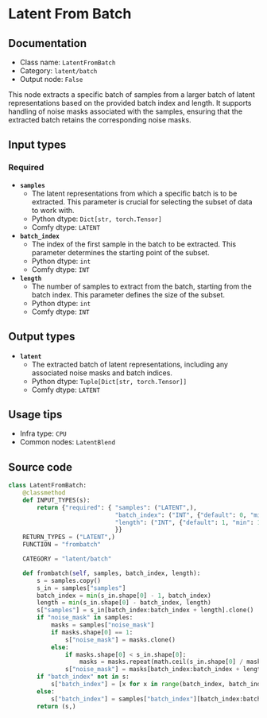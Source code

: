 # Latent From Batch
## Documentation
- Class name: `LatentFromBatch`
- Category: `latent/batch`
- Output node: `False`

This node extracts a specific batch of samples from a larger batch of latent representations based on the provided batch index and length. It supports handling of noise masks associated with the samples, ensuring that the extracted batch retains the corresponding noise masks.
## Input types
### Required
- **`samples`**
    - The latent representations from which a specific batch is to be extracted. This parameter is crucial for selecting the subset of data to work with.
    - Python dtype: `Dict[str, torch.Tensor]`
    - Comfy dtype: `LATENT`
- **`batch_index`**
    - The index of the first sample in the batch to be extracted. This parameter determines the starting point of the subset.
    - Python dtype: `int`
    - Comfy dtype: `INT`
- **`length`**
    - The number of samples to extract from the batch, starting from the batch index. This parameter defines the size of the subset.
    - Python dtype: `int`
    - Comfy dtype: `INT`
## Output types
- **`latent`**
    - The extracted batch of latent representations, including any associated noise masks and batch indices.
    - Python dtype: `Tuple[Dict[str, torch.Tensor]]`
    - Comfy dtype: `LATENT`
## Usage tips
- Infra type: `CPU`
- Common nodes: `LatentBlend`


## Source code
```python
class LatentFromBatch:
    @classmethod
    def INPUT_TYPES(s):
        return {"required": { "samples": ("LATENT",),
                              "batch_index": ("INT", {"default": 0, "min": 0, "max": 63}),
                              "length": ("INT", {"default": 1, "min": 1, "max": 64}),
                              }}
    RETURN_TYPES = ("LATENT",)
    FUNCTION = "frombatch"

    CATEGORY = "latent/batch"

    def frombatch(self, samples, batch_index, length):
        s = samples.copy()
        s_in = samples["samples"]
        batch_index = min(s_in.shape[0] - 1, batch_index)
        length = min(s_in.shape[0] - batch_index, length)
        s["samples"] = s_in[batch_index:batch_index + length].clone()
        if "noise_mask" in samples:
            masks = samples["noise_mask"]
            if masks.shape[0] == 1:
                s["noise_mask"] = masks.clone()
            else:
                if masks.shape[0] < s_in.shape[0]:
                    masks = masks.repeat(math.ceil(s_in.shape[0] / masks.shape[0]), 1, 1, 1)[:s_in.shape[0]]
                s["noise_mask"] = masks[batch_index:batch_index + length].clone()
        if "batch_index" not in s:
            s["batch_index"] = [x for x in range(batch_index, batch_index+length)]
        else:
            s["batch_index"] = samples["batch_index"][batch_index:batch_index + length]
        return (s,)

```
